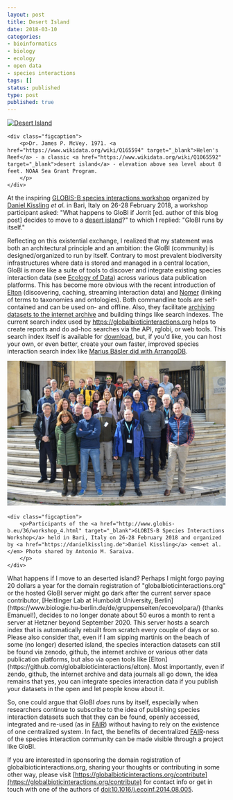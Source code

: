 ```yaml
---
layout: post
title: Desert Island
date: 2018-03-10
categories:
- bioinformatics
- biology
- ecology
- open data
- species interactions
tags: []
status: published
type: post
published: true
---
```



<div class="figure figure-globi left"><a href="https://www.wikidata.org/wiki/Q1065592" target="_blank"><img
        src="https://upload.wikimedia.org/wikipedia/commons/thumb/d/d3/Desertisland.jpg/800px-Desertisland.jpg" alt="Desert Island"/></a>

    <div class="figcaption">
        <p>Dr. James P. McVey. 1971. <a href="https://www.wikidata.org/wiki/Q165594" target="_blank">Helen's Reef</a> - a classic <a href="https://www.wikidata.org/wiki/Q1065592" target="_blank">desert island</a> - elevation above sea level about 8 feet. NOAA Sea Grant Program. 
        </p>
    </div>
</div>

At the inspiring [GLOBIS-B species interactions workshop](http://www.globis-b.eu/36/workshop_4.html) organized by [Daniel Kissling](https://www.danielkissling.de) _et al._ in Bari, Italy on 26-28 February 2018, a workshop participant asked: "What happens to GloBI if Jorrit [ed. author of this blog post] decides to move to a [desert island](https://www.wikidata.org/wiki/Q1065592)?" to which I replied: "GloBI runs by itself."


Reflecting on this existential exchange, I realized that my statement was both an architectural principle and an ambition: the GloBI (community) is designed/organized to run by itself. Contrary to most prevalent biodiversity infrastructures where data is stored and managed in a central location, GloBI is more like a suite of tools to discover and integrate existing species interaction data (see [Ecology of Data](/2016/02/08/ecology-of-data/)) across various data publication platforms. This has become more obvious with the recent introduction of [Elton](https://github.com/globalbioticinteractions/elton) (discovering, caching, streaming interaction data) and [Nomer](https://github.com/globalbioticinteractions/nomer) (linking of terms to taxonomies and ontologies). Both commandline tools are self-contained and can be used on- and offline. Also, they facilitate [archiving datasets to the internet archive](https://github.com/globalbioticinteractions/elton-archive) and building things like search indexes. The current search index used by https://globalbioticinteractions.org helps to create reports and do ad-hoc searches via the API, rglobi, or web tools. This search index itself is available for [download](https://globalbioticinteractions.org/data), but, if you'd like, you can host your own, or even better, create your own faster, improved species interaction search index like [Marius Bäsler did with ArrangoDB](https://www.arangodb.com/arangodb-graph-to-cytoscape/). 

<div class="figure figure-globi right"><a href="/assets/globis-b-2018.jpg" target="_blank"><img
        src="/assets/globis-b-2018.jpg" alt="GLOBIS-B Workshop Bari, Italy 26-28 Feb 2018"/></a>

    <div class="figcaption">
        <p>Participants of the <a href="http://www.globis-b.eu/36/workshop_4.html" target="_blank">GLOBIS-B Species Interactions Workshop</a> held in Bari, Italy on 26-28 February 2018 and organized by <a href="https://danielkissling.de">Daniel Kissling</a> <em>et al.</em> Photo shared by Antonio M. Saraiva.
        </p>
    </div>
</div>
What happens if I move to an deserted island? Perhaps I might forgo paying 20 dollars a year for the domain registration of "globalbioticinteractions.org" or the hosted GloBI server might go dark after the current server space contributor, [Heitlinger Lab at Humboldt University, Berlin](https://www.biologie.hu-berlin.de/de/gruppenseiten/ecoevolpara/) (thanks Emanuel!), decides to no longer donate about 50 euros a month to rent a server at Hetzner beyond September 2020. This server hosts a search index that is automatically rebuilt from scratch every couple of days or so. Please also consider that, even if I am sipping martinis on the beach of some (no longer) deserted island, the species interaction datasets can still be found via zenodo, github, the internet archive or various other data publication platforms, but also via open tools like [Elton](https://github.com/globalbioticinteractions/elton). Most importantly, even if zendo, github, the internet archive and data journals all go down, the idea remains that yes, you can integrate species interaction data if you publish your datasets in the open and let people know about it.

So, one could argue that GloBI _does_ runs by itself, especially when researchers continue to subscribe to the idea of publishing species interaction datasets such that they can be found, openly accessed, integrated and re-used (as in [FAIR](https://www.force11.org/fairprinciples)) without having to rely on the existence of one centralized system. In fact, the benefits of decentralized [FAIR](https://www.force11.org/fairprinciples)-ness of the species interaction community can be made visible through a project like GloBI.

If you are interested in sponsoring the domain registration of globalbioticinteractions.org, sharing your thoughts or contributing in some other way, please visit [https://globalbioticinteractions.org/contribute](https://globalbioticinteractions.org/contribute) for contact info or get in touch with one of the authors of [doi:10.1016/j.ecoinf.2014.08.005](https://doi.org/10.1016/j.ecoinf.2014.08.005).
